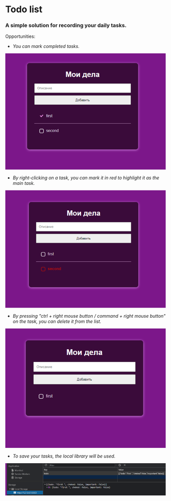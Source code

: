 # Todo list
### A simple solution for recording your daily tasks.

Opportunities:

- *You can mark completed tasks.* 

![alt text](screenshots/screenshot_1.png "Описание будет тут")

- *By right-clicking on a task, you can mark it in red to highlight it as the main task.*

![alt text](screenshots/screenshot_2.png "Описание будет тут")

- *By pressing "ctrl + right mouse button / command + right mouse button" on the task,
you can delete it from the list.*

![alt text](screenshots/screenshot_3.png "Описание будет тут")

- *To save your tasks, the local library will be used.*

![alt text](screenshots/screenshot_4.png "Описание будет тут")

